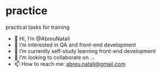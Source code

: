 # practice
practical tasks for training
- 👋 Hi, I’m @AbreuNatali
- 👀 I’m interested in QA and front-end development
- 🌱 I’m currently self-study learning front-end development 
- 💞️ I’m looking to collaborate on ...
- 📫 How to reach me: abreu.natali@gmail.com 
